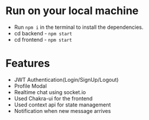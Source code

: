 # Run on your local machine

- Run `npm i` in the terminal to install the dependencies.
- cd backend - `npm start`
- cd frontend - `npm start`

# Features

- JWT Authentication(Login/SignUp/Logout)
- Profile Modal
- Realtime chat using socket.io
- Used Chakra-ui for the frontend
- Used context api for state management
- Notification when new message arrives
